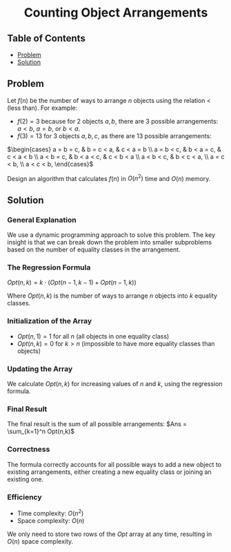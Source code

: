 <div align="center">

# Counting Object Arrangements

</div>

## Table of Contents
- [Problem](#problem)
- [Solution](#solution)

## Problem

Let $f(n)$ be the number of ways to arrange $n$ objects using the relation $<$ (less than). For example:
- $f(2) = 3$ because for 2 objects $a,b$, there are 3 possible arrangements: $a < b$, $a = b$, or $b < a$.
- $f(3) = 13$ for 3 objects $a,b,c$, as there are 13 possible arrangements:

$\begin{cases}
a = b = c, & b = c < a, & c < a = b \\
a = b < c, & b < a = c, & c < a < b \\
a < b = c, & b < a < c, & c < b < a \\
a < b < c, & b < c < a, \\
a = c < b, \\
a < c < b,
\end{cases}$

Design an algorithm that calculates $f(n)$ in $O(n^2)$ time and $O(n)$ memory.

## Solution

### General Explanation
We use a dynamic programming approach to solve this problem. The key insight is that we can break down the problem into smaller subproblems based on the number of equality classes in the arrangement.

### The Regression Formula
$Opt(n,k) = k \cdot (Opt(n-1,k-1) + Opt(n-1,k))$

Where $Opt(n,k)$ is the number of ways to arrange $n$ objects into $k$ equality classes.

### Initialization of the Array
- $Opt(n,1) = 1$ for all $n$ (all objects in one equality class)
- $Opt(n,k) = 0$ for $k > n$ (impossible to have more equality classes than objects)

### Updating the Array
We calculate $Opt(n,k)$ for increasing values of $n$ and $k$, using the regression formula.

### Final Result
The final result is the sum of all possible arrangements:
$Ans = \sum_{k=1}^n Opt(n,k)$

### Correctness
The formula correctly accounts for all possible ways to add a new object to existing arrangements, either creating a new equality class or joining an existing one.

### Efficiency
- Time complexity: $O(n^2)$
- Space complexity: $O(n)$

We only need to store two rows of the $Opt$ array at any time, resulting in $O(n)$ space complexity.